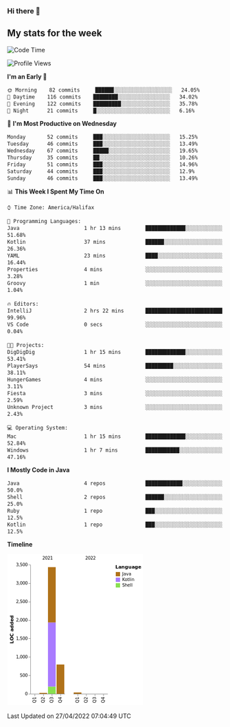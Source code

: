 ### Hi there 👋

## My stats for the week
<!--START_SECTION:waka-->
![Code Time](http://img.shields.io/badge/Code%20Time-184%20hrs%2013%20mins-blue)

![Profile Views](http://img.shields.io/badge/Profile%20Views-7-blue)

**I'm an Early 🐤** 

```text
🌞 Morning    82 commits     ██████░░░░░░░░░░░░░░░░░░░   24.05% 
🌆 Daytime    116 commits    ████████░░░░░░░░░░░░░░░░░   34.02% 
🌃 Evening    122 commits    █████████░░░░░░░░░░░░░░░░   35.78% 
🌙 Night      21 commits     █░░░░░░░░░░░░░░░░░░░░░░░░   6.16%

```
📅 **I'm Most Productive on Wednesday** 

```text
Monday       52 commits     ███░░░░░░░░░░░░░░░░░░░░░░   15.25% 
Tuesday      46 commits     ███░░░░░░░░░░░░░░░░░░░░░░   13.49% 
Wednesday    67 commits     █████░░░░░░░░░░░░░░░░░░░░   19.65% 
Thursday     35 commits     ██░░░░░░░░░░░░░░░░░░░░░░░   10.26% 
Friday       51 commits     ███░░░░░░░░░░░░░░░░░░░░░░   14.96% 
Saturday     44 commits     ███░░░░░░░░░░░░░░░░░░░░░░   12.9% 
Sunday       46 commits     ███░░░░░░░░░░░░░░░░░░░░░░   13.49%

```


📊 **This Week I Spent My Time On** 

```text
⌚︎ Time Zone: America/Halifax

💬 Programming Languages: 
Java                     1 hr 13 mins        █████████████░░░░░░░░░░░░   51.68% 
Kotlin                   37 mins             ██████░░░░░░░░░░░░░░░░░░░   26.36% 
YAML                     23 mins             ████░░░░░░░░░░░░░░░░░░░░░   16.44% 
Properties               4 mins              ░░░░░░░░░░░░░░░░░░░░░░░░░   3.28% 
Groovy                   1 min               ░░░░░░░░░░░░░░░░░░░░░░░░░   1.04%

🔥 Editors: 
IntelliJ                 2 hrs 22 mins       █████████████████████████   99.96% 
VS Code                  0 secs              ░░░░░░░░░░░░░░░░░░░░░░░░░   0.04%

🐱‍💻 Projects: 
DigDigDig                1 hr 15 mins        █████████████░░░░░░░░░░░░   53.41% 
PlayerSays               54 mins             █████████░░░░░░░░░░░░░░░░   38.11% 
HungerGames              4 mins              ░░░░░░░░░░░░░░░░░░░░░░░░░   3.11% 
Fiesta                   3 mins              ░░░░░░░░░░░░░░░░░░░░░░░░░   2.59% 
Unknown Project          3 mins              ░░░░░░░░░░░░░░░░░░░░░░░░░   2.43%

💻 Operating System: 
Mac                      1 hr 15 mins        █████████████░░░░░░░░░░░░   52.84% 
Windows                  1 hr 7 mins         ███████████░░░░░░░░░░░░░░   47.16%

```

**I Mostly Code in Java** 

```text
Java                     4 repos             ████████████░░░░░░░░░░░░░   50.0% 
Shell                    2 repos             ██████░░░░░░░░░░░░░░░░░░░   25.0% 
Ruby                     1 repo              ███░░░░░░░░░░░░░░░░░░░░░░   12.5% 
Kotlin                   1 repo              ███░░░░░░░░░░░░░░░░░░░░░░   12.5%

```


**Timeline**

![Chart not found](https://raw.githubusercontent.com/lyndseyy/lyndseyy/main/charts/bar_graph.png) 


 Last Updated on 27/04/2022 07:04:49 UTC
<!--END_SECTION:waka-->